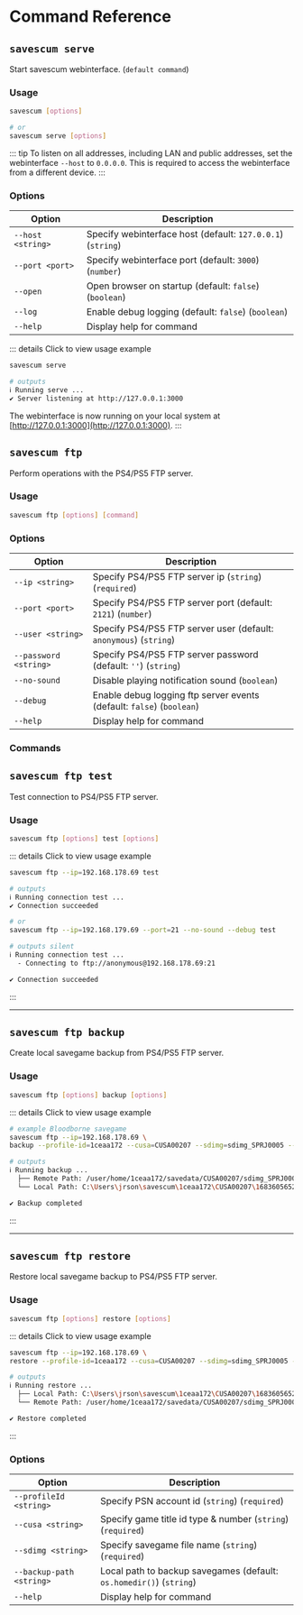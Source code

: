 # Command Reference

<!-- ## Webinterface server -->

## `savescum serve`

Start savescum webinterface. (`default command`)

### Usage

```sh
savescum [options]

# or
savescum serve [options]
```

::: tip
To listen on all addresses, including LAN and public addresses, set the webinterface `--host` to `0.0.0.0`. This is required to access the webinterface from a different device.
:::

### Options

| Option | Description |
| -      | -           |
| `--host <string>`        | Specify webinterface host (default: `127.0.0.1`) (`string`) |
| `--port <port>`          | Specify webinterface port (default: `3000`) (`number`) |
| `--open`                 | Open browser on startup (default: `false`) (`boolean`) |
| `--log`                  | Enable debug logging (default: `false`) (`boolean`) |
| `--help`                 | Display help for command |

::: details Click to view usage example
```sh
savescum serve

# outputs
ℹ Running serve ...
✔ Server listening at http://127.0.0.1:3000
```

The webinterface is now running on your local system at [http://127.0.0.1:3000](http://127.0.0.1:3000).
:::

<!-- ## FTP server -->

## `savescum ftp`

Perform operations with the PS4/PS5 FTP server.

### Usage

```sh
savescum ftp [options] [command]
```

### Options

| Option | Description |
| -      | -           |
| `--ip <string>`          | Specify PS4/PS5 FTP server ip (`string`) (`required`) |
| `--port <port>`          | Specify PS4/PS5 FTP server port (default: `2121`) (`number`) |
| `--user <string>`        | Specify PS4/PS5 FTP server user (default: `anonymous`) (`string`) |
| `--password <string>`    | Specify PS4/PS5 FTP server password (default: `''`) (`string`) |
| `--no-sound`             | Disable playing notification sound (`boolean`) |
| `--debug`                | Enable debug logging ftp server events (default: `false`) (`boolean`) |
| `--help`                 | Display help for command |

### Commands

## `savescum ftp test`

Test connection to PS4/PS5 FTP server.

### Usage

```sh
savescum ftp [options] test [options]
```

::: details Click to view usage example
```sh
savescum ftp --ip=192.168.178.69 test

# outputs
ℹ Running connection test ...
✔ Connection succeeded

# or
savescum ftp --ip=192.168.179.69 --port=21 --no-sound --debug test

# outputs silent
ℹ Running connection test ...
  - Connecting to ftp://anonymous@192.168.178.69:21

✔ Connection succeeded
```
:::

---

## `savescum ftp backup`

Create local savegame backup from PS4/PS5 FTP server.

### Usage

```sh
savescum ftp [options] backup [options]
```

::: details Click to view usage example
```sh
# example Bloodborne savegame
savescum ftp --ip=192.168.178.69 \
backup --profile-id=1ceaa172 --cusa=CUSA00207 --sdimg=sdimg_SPRJ0005 --debug

# outputs
ℹ Running backup ...
  ├── Remote Path: /user/home/1ceaa172/savedata/CUSA00207/sdimg_SPRJ0005
  └── Local Path: C:\Users\jrson\savescum\1ceaa172\CUSA00207\1683605652684\sdimg_SPRJ0005

✔ Backup completed
```
:::

---

## `savescum ftp restore`

Restore local savegame backup to PS4/PS5 FTP server.

### Usage

```sh
savescum ftp [options] restore [options]
```

::: details Click to view usage example
```sh
savescum ftp --ip=192.168.178.69 \
restore --profile-id=1ceaa172 --cusa=CUSA00207 --sdimg=sdimg_SPRJ0005 --debug

# outputs
ℹ Running restore ...
  ├── Local Path: C:\Users\jrson\savescum\1ceaa172\CUSA00207\1683605652684\sdimg_SPRJ0005
  └── Remote Path: /user/home/1ceaa172/savedata/CUSA00207/sdimg_SPRJ0005

✔ Restore completed
```
:::

### Options

| Option | Description |
| -      | -           |
| `--profileId <string>`   | Specify PSN account id (`string`) (`required`) |
| `--cusa <string>`        | Specify game title id type & number (`string`) (`required`) |
| `--sdimg <string>`       | Specify savegame file name (`string`) (`required`) |
| `--backup-path <string>` | Local path to backup savegames (default: `os.homedir()`) (`string`) |
| `--help`                 | Display help for command |
